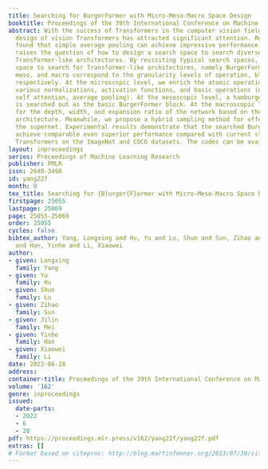 ```yaml
---
title: Searching for BurgerFormer with Micro-Meso-Macro Space Design
booktitle: Proceedings of the 39th International Conference on Machine Learning
abstract: With the success of Transformers in the computer vision field, the automated
  design of vision Transformers has attracted significant attention. Recently, MetaFormer
  found that simple average pooling can achieve impressive performance, which naturally
  raises the question of how to design a search space to search diverse and high-performance
  Transformer-like architectures. By revisiting typical search spaces, we design micro-meso-macro
  space to search for Transformer-like architectures, namely BurgerFormer. Micro,
  meso, and macro correspond to the granularity levels of operation, block and stage,
  respectively. At the microscopic level, we enrich the atomic operations to include
  various normalizations, activation functions, and basic operations (e.g., multi-head
  self attention, average pooling). At the mesoscopic level, a hamburger structure
  is searched out as the basic BurgerFormer block. At the macroscopic level, we search
  for the depth, width, and expansion ratio of the network based on the multi-stage
  architecture. Meanwhile, we propose a hybrid sampling method for effectively training
  the supernet. Experimental results demonstrate that the searched BurgerFormer architectures
  achieve comparable even superior performance compared with current state-of-the-art
  Transformers on the ImageNet and COCO datasets. The codes can be available at https://github.com/xingxing-123/BurgerFormer.
layout: inproceedings
series: Proceedings of Machine Learning Research
publisher: PMLR
issn: 2640-3498
id: yang22f
month: 0
tex_title: Searching for {B}urger{F}ormer with Micro-Meso-Macro Space Design
firstpage: 25055
lastpage: 25069
page: 25055-25069
order: 25055
cycles: false
bibtex_author: Yang, Longxing and Hu, Yu and Lu, Shun and Sun, Zihao and Mei, Jilin
  and Han, Yinhe and Li, Xiaowei
author:
- given: Longxing
  family: Yang
- given: Yu
  family: Hu
- given: Shun
  family: Lu
- given: Zihao
  family: Sun
- given: Jilin
  family: Mei
- given: Yinhe
  family: Han
- given: Xiaowei
  family: Li
date: 2022-06-28
address:
container-title: Proceedings of the 39th International Conference on Machine Learning
volume: '162'
genre: inproceedings
issued:
  date-parts:
  - 2022
  - 6
  - 28
pdf: https://proceedings.mlr.press/v162/yang22f/yang22f.pdf
extras: []
# Format based on citeproc: http://blog.martinfenner.org/2013/07/30/citeproc-yaml-for-bibliographies/
---
```


